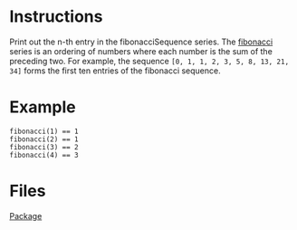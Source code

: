 # Instructions
Print out the n-th entry in the fibonacciSequence series. The [fibonacci](https://en.wikipedia.org/wiki/Fibonacci_number) series is an
ordering of numbers where each number is the sum of the preceding two. For example, the sequence `[0, 1, 1, 2, 3, 5, 8, 13, 21, 34]` forms
the first ten entries of the fibonacci sequence.

# Example
```
fibonacci(1) == 1
fibonacci(2) == 1
fibonacci(3) == 2
fibonacci(4) == 3
```

# Files
[Package](.)

